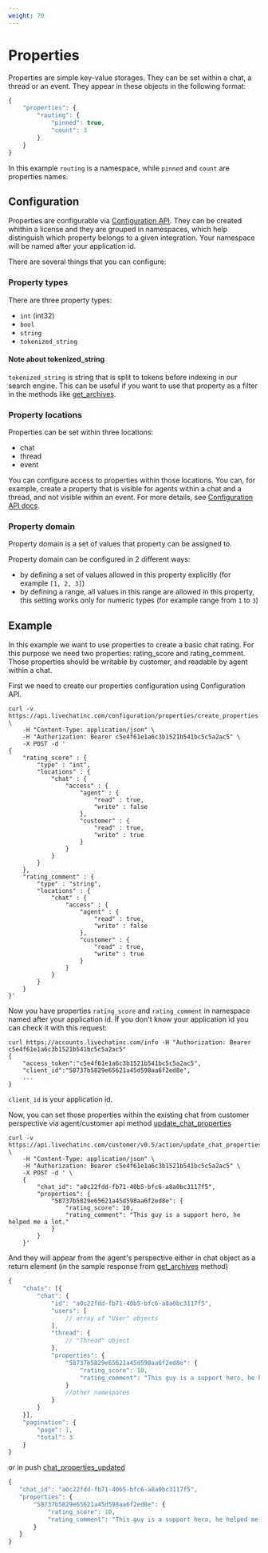 ```yaml
---
weight: 70
---
```


# Properties

Properties are simple key-value storages. They can be set within a chat, a thread or an event. They appear in these objects in the following format:

```js
{
    "properties": {
        "routing": {
            "pinned": true,
            "count": 3
        }
    }
}
```

In this example `routing` is a namespace, while `pinned` and `count` are properties names.

## Configuration

Properties are configurable via [Configuration API](/docs/configuration-api/). They can be created whithin a license and they are grouped in namespaces, which help distinguish which property belongs to a given integration.
Your namespace will be named after your application id.

There are several things that you can configure:

### Property types

There are three property types:

* `int` (int32)
* `bool`
* `string`
* `tokenized_string`

#### Note about tokenized_string

`tokenized_string` is string that is split to tokens before indexing in our search engine. This can be useful if you want to use that property as a filter in the methods like [get_archives](/docs/agent-chat-api/api-reference/#get-archives).

### Property locations

Properties can be set within three locations:

* chat
* thread
* event

You can configure access to properties within those locations. You can, for example, create a property that is visible for agents within a chat and a thread, and not visible within an event. For more details, see [Configuration API docs](/docs/configuration-api/api-reference/#properties).

### Property domain

<div class=“callout type-info”>Property domain is a set of values that property can be assigned to.</div>

Property domain can be configured in 2 different ways:

* by defining a set of values allowed in this property explicitly (for example `[1, 2, 3]`)
* by defining a range, all values in this range are allowed in this property, this setting works only for numeric types (for example range from `1` to `3`)

## Example

In this example we want to use properties to create a basic chat rating. For this purpose we need two properties: rating_score and rating_comment. Those properties should be writable by customer, and readable by agent within a chat.

First we need to create our properties configuration using Configuration API.

```
curl -v https://api.livechatinc.com/configuration/properties/create_properties \
    -H "Content-Type: application/json" \
    -H "Authorization: Bearer c5e4f61e1a6c3b1521b541bc5c5a2ac5" \
    -X POST -d '
{
    "rating_score" : {
        "type" : "int",
        "locations" : {
            "chat" : {
                "access" : {
                    "agent" : {
                        "read" : true,
                        "write" : false
                    },
                    "customer" : {
                        "read" : true,
                        "write" : true
                    }
                }
            }
        }
    },
    "rating_comment" : {
        "type" : "string",
        "locations" : {
            "chat" : {
                "access" : {
                    "agent" : {
                        "read" : true,
                        "write" : false
                    },
                    "customer" : {
                        "read" : true,
                        "write" : true
                    }
                }
            }
        }
    }
}'
```

Now you have properties `rating_score` and `rating_comment` in namespace named after your application id. If you don't know your application id you can check it with this request:

```
curl https://accounts.livechatinc.com/info -H "Authorization: Bearer c5e4f61e1a6c3b1521b541bc5c5a2ac5"
{
    "access_token":"c5e4f61e1a6c3b1521b541bc5c5a2ac5",
    "client_id":"58737b5829e65621a45d598aa6f2ed8e",
    ...
}
```

`client_id` is your application id.

Now, you can set those properties within the existing chat from customer perspective via agent/customer api method [update_chat_properties](/docs/customer-api/api-reference/#update-chat-properties)
```
curl -v https://api.livechatinc.com/customer/v0.5/action/update_chat_properties \
    -H "Content-Type: application/json" \
    -H "Authorization: Bearer c5e4f61e1a6c3b1521b541bc5c5a2ac5" \
    -X POST -d ' \
    {
        "chat_id": "a0c22fdd-fb71-40b5-bfc6-a8a0bc3117f5",
        "properties": {
            "58737b5829e65621a45d598aa6f2ed8e": {
                "rating_score": 10,
                "rating_comment": "This guy is a support hero, he helped me a lot."
            }
        }
    }'
```

And they will appear from the agent's perspective either in chat object as a return element (in the sample response from [get_archives](/docs/agent-chat-api/api-reference/#get-archives) method)

```js
{
	"chats": [{
		"chat": {
			"id": "a0c22fdd-fb71-40b5-bfc6-a8a0bc3117f5",
			"users": [
				// array of "User" objects
			],
			"thread": {
				// "Thread" object
			},
            "properties": {
                "58737b5829e65621a45d598aa6f2ed8e": {
                    "rating_score": 10,
                    "rating_comment": "This guy is a support hero, he helped me a lot."
                }
                //other namespaces
            }
		}
	}],
	"pagination": {
		"page": 1,
		"total": 3
	}
}
```

 or in push [chat_properties_updated](/docs/customer-api/api-reference/#chat-properties-updated)

 ```js
{
    "chat_id": "a0c22fdd-fb71-40b5-bfc6-a8a0bc3117f5",
	"properties": {
		"58737b5829e65621a45d598aa6f2ed8e": {
            "rating_score": 10,
            "rating_comment": "This guy is a support hero, he helped me a lot.",
        }
	}
}
 ```
